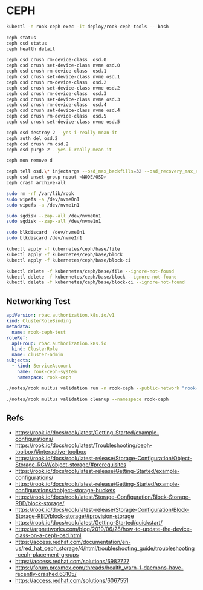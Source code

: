# CEPH

```bash
kubectl -n rook-ceph exec -it deploy/rook-ceph-tools -- bash

ceph status
ceph osd status
ceph health detail

ceph osd crush rm-device-class  osd.0
ceph osd crush set-device-class nvme osd.0
ceph osd crush rm-device-class  osd.1
ceph osd crush set-device-class nvme osd.1
ceph osd crush rm-device-class  osd.2
ceph osd crush set-device-class nvme osd.2
ceph osd crush rm-device-class  osd.3
ceph osd crush set-device-class nvme osd.3
ceph osd crush rm-device-class  osd.4
ceph osd crush set-device-class nvme osd.4
ceph osd crush rm-device-class  osd.5
ceph osd crush set-device-class nvme osd.5

ceph osd destroy 2 --yes-i-really-mean-it
ceph auth del osd.2
ceph osd crush rm osd.2
ceph osd purge 2 --yes-i-really-mean-it

ceph mon remove d

ceph tell osd.\* injectargs --osd_max_backfills=32 --osd_recovery_max_active=64
ceph osd unset-group noout <NODE/OSD>
ceph crash archive-all

sudo rm -rf /var/lib/rook
sudo wipefs -a /dev/nvme0n1
sudo wipefs -a /dev/nvme1n1

sudo sgdisk --zap--all /dev/nvme0n1
sudo sgdisk --zap--all /dev/nvme1n1

sudo blkdiscard  /dev/nvme0n1
sudo blkdiscard /dev/nvme1n1

kubectl apply -f kubernetes/ceph/base/file
kubectl apply -f kubernetes/ceph/base/block
kubectl apply -f kubernetes/ceph/base/block-ci

kubectl delete -f kubernetes/ceph/base/file --ignore-not-found
kubectl delete -f kubernetes/ceph/base/block --ignore-not-found
kubectl delete -f kubernetes/ceph/base/block-ci --ignore-not-found

```

## Networking Test

```yaml
apiVersion: rbac.authorization.k8s.io/v1
kind: ClusterRoleBinding
metadata:
  name: rook-ceph-test
roleRef:
  apiGroup: rbac.authorization.k8s.io
  kind: ClusterRole
  name: cluster-admin
subjects:
  - kind: ServiceAccount
    name: rook-ceph-system
    namespace: rook-ceph
```

```bash
./notes/rook multus validation run -n rook-ceph --public-network "rook-ceph/ceph-public" --cluster-network "rook-ceph/ceph-cluster" # --host-check-only

./notes/rook multus validation cleanup --namespace rook-ceph
```

## Refs

- <https://rook.io/docs/rook/latest/Getting-Started/example-configurations/>
- <https://rook.io/docs/rook/latest/Troubleshooting/ceph-toolbox/#interactive-toolbox>
- <https://rook.io/docs/rook/latest-release/Storage-Configuration/Object-Storage-RGW/object-storage/#prerequisites>
- <https://rook.io/docs/rook/latest-release/Getting-Started/example-configurations/>
- <https://rook.io/docs/rook/latest-release/Getting-Started/example-configurations/#object-storage-buckets>
- <https://rook.io/docs/rook/latest/Storage-Configuration/Block-Storage-RBD/block-storage/>
- <https://rook.io/docs/rook/latest-release/Storage-Configuration/Block-Storage-RBD/block-storage/#provision-storage>
- <https://rook.io/docs/rook/latest/Getting-Started/quickstart/>
- <https://arpnetworks.com/blog/2019/06/28/how-to-update-the-device-class-on-a-ceph-osd.html>
- <https://access.redhat.com/documentation/en-us/red_hat_ceph_storage/4/html/troubleshooting_guide/troubleshooting-ceph-placement-groups>
- <https://access.redhat.com/solutions/6982727>
- <https://forum.proxmox.com/threads/health_warn-1-daemons-have-recently-crashed.63105/>
- <https://access.redhat.com/solutions/6067551>
